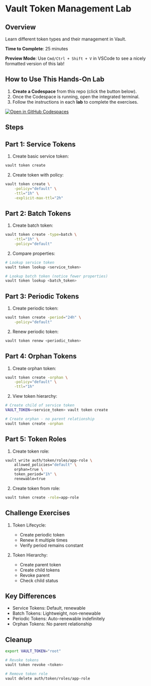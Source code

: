 # Vault Token Management Lab

## Overview
Learn different token types and their management in Vault.

**Time to Complete**: 25 minutes

**Preview Mode**: Use `Cmd/Ctrl + Shift + V` in VSCode to see a nicely formatted version of this lab!

## How to Use This Hands-On Lab

1. **Create a Codespace** from this repo (click the button below).  
2. Once the Codespace is running, open the integrated terminal.
3. Follow the instructions in each **lab** to complete the exercises.

[![Open in GitHub Codespaces](https://github.com/codespaces/badge.svg)](https://codespaces.new/btkrausen/vault-codespaces)

## Steps

## Part 1: Service Tokens

1. Create basic service token:
```bash
vault token create
```

2. Create token with policy:
```bash
vault token create \
    -policy="default" \
    -ttl="1h" \
    -explicit-max-ttl="2h"
```

## Part 2: Batch Tokens

1. Create batch token:
```bash
vault token create -type=batch \
    -ttl="1h" \
    -policy="default"
```

2. Compare properties:
```bash
# Lookup service token
vault token lookup <service_token>

# Lookup batch token (notice fewer properties)
vault token lookup <batch_token>
```

## Part 3: Periodic Tokens

1. Create periodic token:
```bash
vault token create -period="24h" \
    -policy="default"
```

2. Renew periodic token:
```bash
vault token renew <periodic_token>
```

## Part 4: Orphan Tokens

1. Create orphan token:
```bash
vault token create -orphan \
    -policy="default" \
    -ttl="1h"
```

2. View token hierarchy:
```bash
# Create child of service token
VAULT_TOKEN=<service_token> vault token create

# Create orphan - no parent relationship
vault token create -orphan
```

## Part 5: Token Roles

1. Create token role:
```bash
vault write auth/token/roles/app-role \
    allowed_policies="default" \
    orphan=true \
    token_period="1h" \
    renewable=true
```

2. Create token from role:
```bash
vault token create -role=app-role
```

## Challenge Exercises

1. Token Lifecycle:
   - Create periodic token
   - Renew it multiple times
   - Verify period remains constant

2. Token Hierarchy:
   - Create parent token
   - Create child tokens
   - Revoke parent
   - Check child status

## Key Differences
- Service Tokens: Default, renewable
- Batch Tokens: Lightweight, non-renewable
- Periodic Tokens: Auto-renewable indefinitely
- Orphan Tokens: No parent relationship

## Cleanup
```bash
export VAULT_TOKEN="root"

# Revoke tokens
vault token revoke <token>

# Remove token role
vault delete auth/token/roles/app-role
```